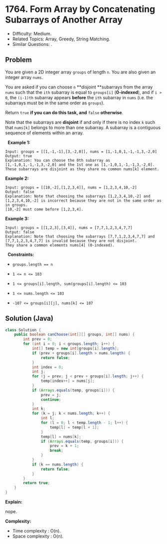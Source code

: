 # 1764. Form Array by Concatenating Subarrays of Another Array

- Difficulty: Medium.
- Related Topics: Array, Greedy, String Matching.
- Similar Questions: .

## Problem

You are given a 2D integer array ```groups``` of length ```n```. You are also given an integer array ```nums```.

You are asked if you can choose ```n``` **disjoint **subarrays from the array ```nums``` such that the ```ith``` subarray is equal to ```groups[i]``` (**0-indexed**), and if ```i > 0```, the ```(i-1)th``` subarray appears **before** the ```ith``` subarray in ```nums``` (i.e. the subarrays must be in the same order as ```groups```).

Return ```true``` **if you can do this task, and** ```false``` **otherwise**.

Note that the subarrays are **disjoint** if and only if there is no index ```k``` such that ```nums[k]``` belongs to more than one subarray. A subarray is a contiguous sequence of elements within an array.

 
**Example 1:**

```
Input: groups = [[1,-1,-1],[3,-2,0]], nums = [1,-1,0,1,-1,-1,3,-2,0]
Output: true
Explanation: You can choose the 0th subarray as [1,-1,0,1,-1,-1,3,-2,0] and the 1st one as [1,-1,0,1,-1,-1,3,-2,0].
These subarrays are disjoint as they share no common nums[k] element.
```

**Example 2:**

```
Input: groups = [[10,-2],[1,2,3,4]], nums = [1,2,3,4,10,-2]
Output: false
Explanation: Note that choosing the subarrays [1,2,3,4,10,-2] and [1,2,3,4,10,-2] is incorrect because they are not in the same order as in groups.
[10,-2] must come before [1,2,3,4].
```

**Example 3:**

```
Input: groups = [[1,2,3],[3,4]], nums = [7,7,1,2,3,4,7,7]
Output: false
Explanation: Note that choosing the subarrays [7,7,1,2,3,4,7,7] and [7,7,1,2,3,4,7,7] is invalid because they are not disjoint.
They share a common elements nums[4] (0-indexed).
```

 
**Constraints:**


	
- ```groups.length == n```
	
- ```1 <= n <= 103```
	
- ```1 <= groups[i].length, sum(groups[i].length) <= 103```
	
- ```1 <= nums.length <= 103```
	
- ```-107 <= groups[i][j], nums[k] <= 107```



## Solution (Java)

```java
class Solution {
    public boolean canChoose(int[][] groups, int[] nums) {
        int prev = 0;
        for (int i = 0; i < groups.length; i++) {
            int[] temp = new int[groups[i].length];
            if (prev + groups[i].length > nums.length) {
                return false;
            }
            int index = 0;
            int j;
            for (j = prev; j < prev + groups[i].length; j++) {
                temp[index++] = nums[j];
            }
            if (Arrays.equals(temp, groups[i])) {
                prev = j;
                continue;
            }
            int k;
            for (k = j; k < nums.length; k++) {
                int l;
                for (l = 0; l < temp.length - 1; l++) {
                    temp[l] = temp[l + 1];
                }
                temp[l] = nums[k];
                if (Arrays.equals(temp, groups[i])) {
                    prev = k + 1;
                    break;
                }
            }
            if (k == nums.length) {
                return false;
            }
        }
        return true;
    }
}
```

**Explain:**

nope.

**Complexity:**

* Time complexity : O(n).
* Space complexity : O(n).
